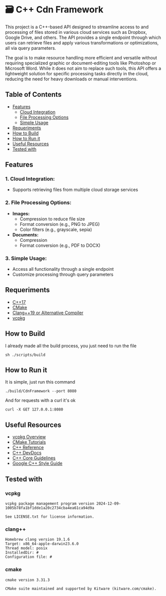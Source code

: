 <h1>🗃️ C++ Cdn Framework</h1>
<p>
This project is a C++-based API designed to streamline access to and processing of files stored in various cloud services such as Dropbox, Google Drive, and others. The API provides a single endpoint through which users can retrieve files and apply various transformations or optimizations, all via query parameters.
</p>
<p>
The goal is to make resource handling more efficient and versatile without requiring specialized graphic or document-editing tools like Photoshop or Microsoft Word. While it does not aim to replace such tools, this API offers a lightweight solution for specific processing tasks directly in the cloud, reducing the need for heavy downloads or manual interventions.
</p>

<h2>Table of Contents</h2>
<ul>
  <li><a href=#features>Features</a>
    <ul>
      <li><a href=#1-cloud-integration>Cloud Integration</a></li>
      <li><a href=#2-file-processing-options>File Processing Options</a></li>
      <li><a href=#3-simple-usage>Simple Usage</a></li>
    </ul>
  </li>
  <li><a href=#requeriments>Requeriments</a></li>
  <li><a href=#how-to-build>How to Build</a></li>
  <li><a href=#how-to-run-it>How to Run it</a></li>
  <li><a href=#useful-resources>Useful Resources</a></li>
  <li><a href=#tested-with>Tested with</a></li>
</ul>

<h2>Features</h2>

<h3 style=font-weight=bold>1. Cloud Integration:</h3>
<ul>
  <li>Supports retrieving files from multiple cloud storage services</li>
</ul>

<h3 style=font-weight=bold>2. File Processing Options:</h3>
<ul>
  <li><b>Images:</b>
    <ul>
      <li>Compression to reduce file size</li>
      <li>Format conversion (e.g., PNG to JPEG)</li>
      <li>Color filters (e.g., grayscale, sepia)</li>
    </ul>
  </li>
    <li><b>Documents:</b>
    <ul>
      <li>Compression</li>
      <li>Format conversion (e.g., PDF to DOCX)</li>
    </ul>
  </li>
</ul>

<h3 style=font-weight=bold>3. Simple Usage:</h3>
<ul>
  <li>Access all functionality through a single endpoint</li>
  <li>Customize processing through query parameters</li>
</ul>


<h2>Requeriments</h2>
<ul>
  <li><a href=https://en.cppreference.com/w/cpp/17>C++17</a></li>
  <li><a href=https://cmake.org/download/>CMake</a></li>
  <li><a href=https://en.cppreference.com/w/cpp/compiler_support>Clang++19 or Alternative Compiler</a></li>
  <li><a href=https://learn.microsoft.com/en-us/vcpkg/get_started/get-started-vscode?pivots=shell-bash>vcpkg</a></li>
</ul>


<h2>How to Build</h2>

<p>I already made all the build process, you just need to run the file</p>

```shell
sh ./scripts/build
```

<h2>How to Run it</h2>

<p>It is simple, just run this command</p>

```shell
./build/CdnFramework --port 8080
```

<p>And for requests with a curl it's ok</p>

```shell
curl -X GET 127.0.0.1:8080
```

<h2>Useful Resources</h2>
<ul>
  <li><a href=https://learn.microsoft.com/en-us/vcpkg/get_started/overview>vcpkg Overview</a></li>
  <li><a href=https://cmake.org/cmake/help/latest/guide/tutorial/index.html>CMake Tutorials</a></li>
  <li><a href=https://en.cppreference.com/w/>C++ Reference</a></li>
  <li><a href=https://devdocs.io/cpp/>C++ DevDocs</a></li>
  <li><a href=https://cpp-core-guidelines-docs.vercel.app/>C++ Core Guidelines</a></li>
  <li><a href=https://google.github.io/styleguide/cppguide.html>Google C++ Style Guide</a></li>
</ul>

<h2>Tested with</h2>

<h3>vcpkg</h3>

```
vcpkg package management program version 2024-12-09-1005b78fa1bf1dde1a20c2734cba4ea61ca94d9a

See LICENSE.txt for license information.
```

<h3>clang++</h3>

```
Homebrew clang version 19.1.6
Target: x86_64-apple-darwin23.6.0
Thread model: posix
InstalledDir: #
Configuration file: #
```

<h3>cmake</h3>

```
cmake version 3.31.3

CMake suite maintained and supported by Kitware (kitware.com/cmake).
```
